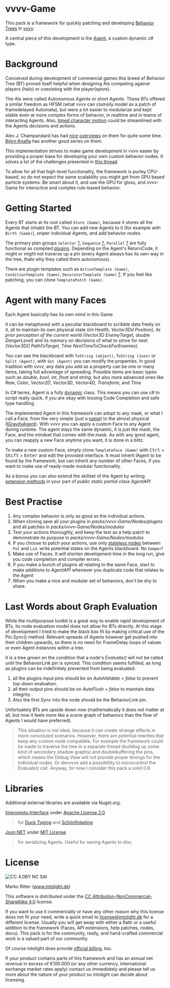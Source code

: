 vvvv-Game
=========

This pack is a framework for quickly patching and developing [Behavior Trees](http://en.wikipedia.org/wiki/Behavior_Trees#Game_A.I_Modeling) in [vvvv](http://www.vvvv.org). 

A central piece of this development is the [Agent](src/Core/Agent.cs), a custom dynamic c# type. 
 

Background
============

Conceived during development of commercial games this breed of Behavior Tree (BT) proved itself helpful when designing AIs competing against players (halo) or coexisting with the player(spore). 

The AIs were called Autonomous Agents or short Agents. These BTs offered a similar freedom as HFSM (what vvvv can clumsily model as a patch of framedelayed Automata), but were a lot easier to modularize and kept stable even at more complex forms of behavior, in realtime and in teams of interacting Agents. Also, [timed character motion](http://www.youtube.com/watch?v=UoQetSc3p30) could be streamlined with the Agents decisions and actions.

Alex J. Champandard has had [nice](http://twvideo01.ubm-us.net/o1/vault/gdc10/slides/ChampandardDaweHernandezCerpa_BehaviorTrees.pdf) [overviews](http://aigamedev.com/open/article/bt-overview/) on them for quite some time. [Björn Knafla](http://www.altdevblogaday.com/2011/02/24/introduction-to-behavior-trees/) has another good series on them.

This implementation strives to make game development in vvvv easier by providing a proper base for developing your own custom behavior nodes. It solves a lot of the challenges presented in [this thread](http://vvvv.org/forum/vvvv-particles-library)

To allow for all that high-level functionality, the framework is purley CPU-based, so do not expect the same scalability you might get from GPU based particle systems. Be smart about it, and use the GPU for gloss, and vvvv-Game for interactive and complex rule-based behavior.

Getting Started
===============

Every BT starts at its root called `Store (Game)`, because it stores all the Agents that inhabit the BT. You can add new Agents to it (for example with `Birth (Game)`), sniper individual Agents, and add behavior nodes.

The primary plan groups `Selector` [?](http://aigamedev.com/open/article/selector/), `Sequence` [?](http://aigamedev.com/open/article/sequence/), `Parallel` [?](http://aigamedev.com/open/article/parallel/) are fully functional as compiled [plugins](src/Nodes/CompositeNodes). Depending on the Agent's ReturnCode, it might or might not traverse up a pin (every Agent always has its own way in the tree, thats why they called them autonomous).

There are plugin templates such as `ActionTemplate (Game)`,  `ConditionTemplate (Game)`,  `DecoratorTemplate (Game)` [?](http://aigamedev.com/open/rticle/decorator/). If you feel like patching, you can clone `TemplatePatch (Game)`. 


Agent with many Faces 
=============================

Each Agent basically has its own mind in this Game

It can be metaphored with a peculiar blackboard to scribble data freely on it, all to maintain its own physical state (*int Health, Vector3Dd Position), its prior perception of the current world (Vector3D EnemyTarget, double DangerLevel*) and its memory on decisions of what to strive for next (*Vector3D[] PathToTarget, Time NextTimeToCheckForEnemies*).

You can see the blackboard with `ToString (object)`, `ToString (Json)` or `Split (Agent)`, with `Set (Agent)` you can modify the properties. 
In good tradition with vvvv, any data you add as a property can be one or many items, taking full advantage of spreading. Possible items are basic types such as *double*, *bool*, *int*, *float* and *string*, but also more advanced ones like *Raw*, *Color*, *Vector2D*, *Vector3D*, *Vector4D*, *Transform*, and *Time*

In C# terms, Agent is a fully [dynamic](http://www.codeproject.com/Articles/69407/The-Dynamic-Keyword-in-C-4-0) class. This means you can use c# to script really quick, if you are okay with loosing Code Completion and safe type handling. 

The implemented Agent in this framework can adopt to any mask, or what I call a Face, from the very simple (just a [name](src/Core/Faces/INamedAgent.cs)) to the almost physical ([IGravityAgent](src/Core/Faces/IGravityAgent.cs)). With vvvv you can apply a custom Face to any Agent during runtime. The agent stays the same dynamic, it is just the mask, the Face, and the mindset that comes with the mask. As with any good agent, you can reapply a new Face anytime you want, it is done in a blitz.

To make a new custom Face, simply clone `TemplateFace (Game)` with <kbd>Ctrl</kbd> + <kbd>Shift</kbd> + <kbd>Enter</kbd> and edit the provided interface.
It must inherit IAgent to be found by the framework, but can inherit any number of other Faces, if you want to make use of ready-made modular functionality. 

As a bonus you can also extend the skillset of the Agent by writing [extension methods](http://www.codeproject.com/Articles/34209/Extension-Methods-in-C) in your part of *public static partial class AgentAPI*

Best Practise
============
1. Any complex behavior is only as good as the individual actions.
1. When cloning save all your plugins in *packs/vvvv-Game/Nodes/plugins* and all patches in *packs/vvvv-Game/Nodes/modules*
1. Test your actions thoroughly, and keep the test as a help patch to demonstrate its purpose in *packs/vvvv-Game/Nodes/modules*
1. If you choose to patch your actions, use only [stateless nodes](http://vvvv.org/documentation/node08.workshop.framebasedanimations) between `Pot` and `Lid`. write potential states on the Agents blackboard. No `Damper`! 
1. Make use of Faces. It will shorten development time in the long run, give you code completion and compiler errors.
1. If you make a bunch of plugins all relating to the same Face, start to make additions to *AgentAPI* whenever you duplicate code that relates to the Agent
1. When you make a nice and modular set of behaviors, don't be shy to share. 

Last Words about Graph Evaluation
=================================

While the multipurpose toolkit is a great way to enable rapid development of BTs, its node evaluation model does not allow for BTs directly. At this stage of development I tried to make the black box fit by making critical use of the Pin.Sync() method. Relevant spreads of Agents however get pushed into their children upwards, so there is no need for FrameDelay loops of values or even Agent instances within a tree.

It is a tree grown on the condition that a node's *Evaluate()* will not be called until the BehaviorLink pin is synced. This condition seems fulfilled, as long as plugins can be indefinitely prevented from being evaluated. 

1. all the plugins input pins should be on *AutoValidate = false* to prevent top-down evaluation. 
1. all their output pins should be on *AutoFlush = false* to maintain data integrity .
1. Also the first *Sync* into the node should be the BehaviorLink pin.

Unfortuately BTs are upside down now (mathematically it does not matter at all, but now it feels more like a scene graph of behaviors than the flow of Agents I would have preferred). 

>This situation is not ideal, because it can create strange effects in more convoluted scenarios. However, there are potential rewrites that keep any custom node compatible. For example the framework could be made to traverse the tree in a separate thread (building up some kind of secondary shadow graphs) and doublebuffering the pins, which means the Debug View will not provide proper timings for the individual nodes. Or devvvvs add a possiblility to microcontrol the Evaluate() call. Anyway, for now I consider this pack a solid 0.9

Libraries
=========

Additional external libraries are available via Nuget.org.

[Impromptu-Interface](https://github.com/ekonbenefits/impromptu-interface) under [Apache License 2.0](http://www.apache.org/licenses/LICENSE-2.0)
> for [Duck Typing](http://ericlippert.com/2014/01/02/what-is-duck-typing/) and [Schönfinkeling](http://en.wikipedia.org/wiki/Currying)

[Json.NET](http://james.newtonking.com/json) under [MIT License](http://opensource.org/licenses/MIT)
> for serializing Agents. Useful for saving Agents to disc.

License
=======

![CC 4.0BY NC SAt](http://i.creativecommons.org/l/by-nc-sa/4.0/88x31.png)

Marko Ritter (www.intolight.de)

This software is distributed under the [CC Attribution-NonCommercial-ShareAlike 4.0](https://creativecommons.org/licenses/by-nc-sa/4.0/) license.

If you want to use it commercially or have any other reason why this license does not fit your need, write a quick email to <license@intolight.de> for a different license. Usually you will get away with either a flattr or a useful addition to the framework (Faces, API extensions, help patches, nodes, docu). This pack is for the community, really, and hand-crafted commercial work is a valued part of our community. 

Of course intolight does provide [official billing](http://www.intolight.de/impressum), too.

If your product contains parts of this framework and has an annual net revenue in excess of €100.000 (or any other currency, international exchange market rates apply) contact us immediately and please tell us more about the nature of your product so intolight can decide about licensing. 
